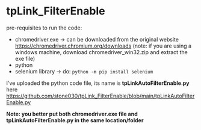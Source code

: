 # tpLink_FilterEnable
pre-requisites to run the code:
*  chromedriver.exe -> can be downloaded from the original website https://chromedriver.chromium.org/downloads (note: if you are using a windows machine, download chromedriver_win32.zip and extract the exe file)
*  python
*  selenium library -> do: ```python -m pip install selenium```

I've uploaded the python code file, its name is **tpLinkAutoFilterEnable.py** here https://github.com/stone030/tpLink_FilterEnable/blob/main/tpLinkAutoFilterEnable.py 

**Note: you better put both chromedriver.exe file and tpLinkAutoFilterEnable.py in the same location/folder**
